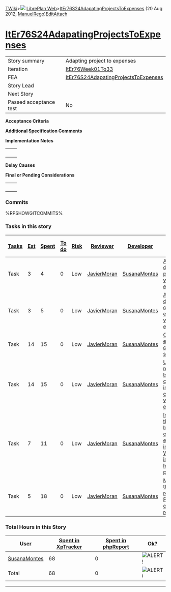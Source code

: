 [TWiki](Main_WebHome)&gt;![](/twiki/pub/TWiki/TWikiDocGraphics/web-bg-small.gif) [LibrePlan Web](LibrePlan_WebHome)&gt;[ItEr76S24AdapatingProjectsToExpenses](LibrePlan_ItEr76S24AdapatingProjectsToExpenses "Topic revision: 5 (20 Aug 2012 - 09:50:19)") (20 Aug 2012, [ManuelRego](Main_ManuelRego))[Edit](LibrePlan_ItEr76S24AdapatingProjectsToExpenses?t=1520343698 "Edit this topic text")[Attach](/twiki/bin/attach/LibrePlan/ItEr76S24AdapatingProjectsToExpenses "Attach an image or document to this topic")  

 [ItEr76S24AdapatingProjectsToExpenses](LibrePlan_ItEr76S24AdapatingProjectsToExpenses)
=======================================================================================

|                        |                                                                                        |
|------------------------|----------------------------------------------------------------------------------------|
| Story summary          | Adapting project to expenses                                                           |
| Iteration              | [ItEr76Week01To33](LibrePlan_ItEr76Week01To33)                                         |
| FEA                    | [ItEr76S24AdapatingProjectsToExpenses](LibrePlan_ItEr76S24AdapatingProjectsToExpenses) |
| Story Lead             |                                                                                        |
| Next Story             |                                                                                        |
| Passed acceptance test | No                                                                                     |

**Acceptance Criteria**

**Additional Specification Comments**

**Implementation Notes**

|     |     |
|-----|-----|
|     |     |

**Delay Causes**

**Final or Pending Considerations**

|     |     |
|-----|-----|
|     |     |

###  Commits

%RPSHOWGITCOMMITS%

###  Tasks in this story

| [Tasks](LibrePlan_ItEr76S24AdapatingProjectsToExpenses?sortcol=0;table=2;up=0#sorted_table "Sort by this column") | [Est](LibrePlan_ItEr76S24AdapatingProjectsToExpenses?sortcol=1;table=2;up=0#sorted_table "Sort by this column") | [Spent](LibrePlan_ItEr76S24AdapatingProjectsToExpenses?sortcol=2;table=2;up=0#sorted_table "Sort by this column") | [To do](LibrePlan_ItEr76S24AdapatingProjectsToExpenses?sortcol=3;table=2;up=0#sorted_table "Sort by this column") | [Risk](LibrePlan_ItEr76S24AdapatingProjectsToExpenses?sortcol=4;table=2;up=0#sorted_table "Sort by this column") | [Reviewer](LibrePlan_ItEr76S24AdapatingProjectsToExpenses?sortcol=5;table=2;up=0#sorted_table "Sort by this column") | [Developer](LibrePlan_ItEr76S24AdapatingProjectsToExpenses?sortcol=6;table=2;up=0#sorted_table "Sort by this column") | [Task Name](LibrePlan_ItEr76S24AdapatingProjectsToExpenses?sortcol=7;table=2;up=0#sorted_table "Sort by this column")       | [Start Date](LibrePlan_ItEr76S24AdapatingProjectsToExpenses?sortcol=8;table=2;up=0#sorted_table "Sort by this column") | [Est End Date](LibrePlan_ItEr76S24AdapatingProjectsToExpenses?sortcol=9;table=2;up=0#sorted_table "Sort by this column") | [End Date](LibrePlan_ItEr76S24AdapatingProjectsToExpenses?sortcol=10;table=2;up=0#sorted_table "Sort by this column") |
|-------------------------------------------------------------------------------------------------------------------|-----------------------------------------------------------------------------------------------------------------|-------------------------------------------------------------------------------------------------------------------|-------------------------------------------------------------------------------------------------------------------|------------------------------------------------------------------------------------------------------------------|----------------------------------------------------------------------------------------------------------------------|-----------------------------------------------------------------------------------------------------------------------|-----------------------------------------------------------------------------------------------------------------------------|------------------------------------------------------------------------------------------------------------------------|--------------------------------------------------------------------------------------------------------------------------|-----------------------------------------------------------------------------------------------------------------------|
| Task                                                                                                              | 3                                                                                                               | 4                                                                                                                 | 0                                                                                                                 | Low                                                                                                              | [JavierMoran](Main_JavierMoran)                                                                                      | [SusanaMontes](Main_SusanaMontes)                                                                                     | [Avoid to delete a project with expenses](LibrePlan_AnA19S03AdapatingProjectsToExpenses#TasK1)                              |                                                                                                                        |                                                                                                                          |                                                                                                                       |
| Task                                                                                                              | 3                                                                                                               | 5                                                                                                                 | 0                                                                                                                 | Low                                                                                                              | [JavierMoran](Main_JavierMoran)                                                                                      | [SusanaMontes](Main_SusanaMontes)                                                                                     | [Avoid to delete an order element with expenses](LibrePlan_AnA19S03AdapatingProjectsToExpenses#TasK2)                       |                                                                                                                        |                                                                                                                          |                                                                                                                       |
| Task                                                                                                              | 14                                                                                                              | 15                                                                                                                | 0                                                                                                                 | Low                                                                                                              | [JavierMoran](Main_JavierMoran)                                                                                      | [SusanaMontes](Main_SusanaMontes)                                                                                     | [Order expenses cache system](LibrePlan_AnA19S03AdapatingProjectsToExpenses#TasK3)                                          |                                                                                                                        |                                                                                                                          |                                                                                                                       |
| Task                                                                                                              | 14                                                                                                              | 15                                                                                                                | 0                                                                                                                 | Low                                                                                                              | [JavierMoran](Main_JavierMoran)                                                                                      | [SusanaMontes](Main_SusanaMontes)                                                                                     | [Update money based cost bar in Gantt chart with expenses](LibrePlan_AnA19S03AdapatingProjectsToExpenses#TasK4)             |                                                                                                                        |                                                                                                                          |                                                                                                                       |
| Task                                                                                                              | 7                                                                                                               | 11                                                                                                                | 0                                                                                                                 | Low                                                                                                              | [JavierMoran](Main_JavierMoran)                                                                                      | [SusanaMontes](Main_SusanaMontes)                                                                                     | [Include the cost because of expenses in the WBS imputed hours pop-up](LibrePlan_AnA19S03AdapatingProjectsToExpenses#TasK5) |                                                                                                                        |                                                                                                                          |                                                                                                                       |
| Task                                                                                                              | 5                                                                                                               | 18                                                                                                                | 0                                                                                                                 | Low                                                                                                              | [JavierMoran](Main_JavierMoran)                                                                                      | [SusanaMontes](Main_SusanaMontes)                                                                                     | [Modify the report Project cost by resource](LibrePlan_AnA19S03AdapatingProjectsToExpenses#TasK6)                           |                                                                                                                        |                                                                                                                          |                                                                                                                       |

###  Total Hours in this Story

| [User](LibrePlan_ItEr76S24AdapatingProjectsToExpenses?sortcol=0;table=3;up=0#sorted_table "Sort by this column") | [Spent in XpTracker](LibrePlan_ItEr76S24AdapatingProjectsToExpenses?sortcol=1;table=3;up=0#sorted_table "Sort by this column") | [Spent in phpReport](LibrePlan_ItEr76S24AdapatingProjectsToExpenses?sortcol=2;table=3;up=0#sorted_table "Sort by this column") | [Ok?](LibrePlan_ItEr76S24AdapatingProjectsToExpenses?sortcol=3;table=3;up=0#sorted_table "Sort by this column") |
|------------------------------------------------------------------------------------------------------------------|--------------------------------------------------------------------------------------------------------------------------------|--------------------------------------------------------------------------------------------------------------------------------|-----------------------------------------------------------------------------------------------------------------|
| [SusanaMontes](Main_SusanaMontes)                                                                                | 68                                                                                                                             | 0                                                                                                                              | ![ALERT!](/twiki/pub/TWiki/TWikiDocGraphics/warning.gif "ALERT!")                                               |
| Total                                                                                                            | 68                                                                                                                             | 0                                                                                                                              | ![ALERT!](/twiki/pub/TWiki/TWikiDocGraphics/warning.gif "ALERT!")                                               |

------------------------------------------------------------------------
